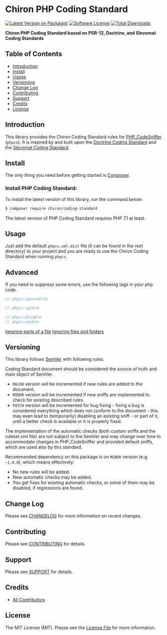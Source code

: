 # Chiron PHP Coding Standard

[![Latest Version on Packagist][ico-version]][link-packagist]
[![Software License][ico-license]](LICENSE.md)
[![Total Downloads][ico-downloads]][link-downloads]

**Chiron PHP Coding Standard based on PSR-12, Doctrine, and Slevomat Coding Standards**

## Table of Contents

* [Introduction](#introduction)
* [Install](#install)
* [Usage](#basic-usage)
* [Versioning](#versioning)
* [Change Log](#change-log)
* [Contributing](#contributing)
* [Support](#support)
* [Credits](#credits)
* [License](#license)

## Introduction

This library provides the Chiron Coding Standard rules for [PHP_CodeSniffer](https://github.com/squizlabs/PHP_CodeSniffer) (`phpcs`). It is inspired by and built upon
the [Doctrine Coding Standard](https://github.com/doctrine/coding-standard) and the [Slevomat Coding Standard](https://github.com/slevomat/coding-standard).

## Install

The only thing you need before getting started is [Composer](https://getcomposer.org).

### Install PHP Coding Standard:

To install the latest version of this library, run the command below:

```bash
$ composer require chiron/coding-standard
```

The latest version of PHP Coding Standard requires PHP 7.1 at least.

## Usage

Just add the default `phpcs.xml.dist` file (it can be found in the root directory) to your project and you are ready to use
the Chiron Coding Standard when running `phpcs`.

## Advanced

If you need to suppress some errors, use the following tags in your php code.

```php
// phpcs:ignoreFile

// phpcs:ignore

// phpcs:disable
// phpcs:enable
```

[Ignoring parts of a file](https://github.com/squizlabs/PHP_CodeSniffer/wiki/Advanced-Usage#ignoring-parts-of-a-file)
[Ignoring files and folders](https://github.com/squizlabs/PHP_CodeSniffer/wiki/Advanced-Usage#ignoring-files-and-folders)

## Versioning

This library follows [SemVer](https://semver.org/) with following rules.

Coding Standard document should be considered the source of truth and main object of SemVer.
* `MAJOR` version will be incremented if new rules are added to the document.
* `MINOR` version will be incremented if new sniffs are implemented to check for existing described rules.
* `PATCH` version will be incremented for bug fixing - fixing a bug is considered everything which does not conform to the document - this may even lead to (temporarily) disabling an existing sniff - or part of it, until a better check is available or it is properly fixed.

The implementation of the automatic checks (both custom sniffs and the ruleset.xml file) are not subject to the SemVer and may change over time to accommodate changes in PHP_CodeSniffer and provided default sniffs, which are used also by this standard.

Recommended dependency on this package is on `MINOR` version (e.g. `~1.0.0`), which means effectively:
* No new rules will be added.
* New automatic checks may be added.
* You get fixes for existing automatic checks, or some of them may be disabled, if regressions are found.

## Change Log

Please see [CHANGELOG](CHANGELOG.md) for more information on recent changes.

## Contributing

Please see [CONTRIBUTING](CONTRIBUTING.md) for details.

## Support

Please see [SUPPORT](SUPPORT.md) for details.

## Credits

- [All Contributors][link-contributors]

## License

The MIT License (MIT). Please see the [License File](LICENSE.md) for more information.

[ico-version]: https://img.shields.io/packagist/v/chiron/coding-standard.svg
[ico-license]: https://img.shields.io/badge/license-MIT-brightgreen.svg
[ico-downloads]: https://img.shields.io/packagist/dt/chiron/coding-standard.svg

[link-packagist]: https://packagist.org/packages/chiron/coding-standard
[link-downloads]: https://packagist.org/packages/chiron/coding-standard
[link-contributors]: ../../contributors
